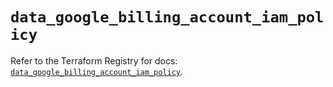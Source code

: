 # `data_google_billing_account_iam_policy`

Refer to the Terraform Registry for docs: [`data_google_billing_account_iam_policy`](https://registry.terraform.io/providers/hashicorp/google-beta/6.28.0/docs/data-sources/google_billing_account_iam_policy).
